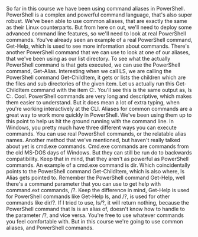 So far in this course we have been
using command aliases in PowerShell. PowerShell is a complex and powerful command language,
that's also super robust. We've been able to use common aliases, that are exactly the same as
their Linux counterparts. But from here on out, we'll need to deploy
some advanced command line features, so we'll need to look at
real PowerShell commands. You've already seen an example of
a real PowerShell command, Get-Help, which is used to see more
information about commands. There's another PowerShell command that
we can use to look at one of our aliases, that we've been using
as our list directory. To see what the actually PowerShell
command is that gets executed, we can use the PowerShell command,
Get-Alias. Interesting when we call LS, we are calling the PowerShell
command Get-ChildItem, it gets or lists the children which are the files and
sub directories of the given item. Let us actually run this Get-ChildItem
command with the item C:\. You'll see this is the same output as,
ls C:\. Cool. PowerShell commands are very long and descriptive, which makes
them easier to understand. But it does mean a lot of extra typing, when you're working
interactively at the CLI. Aliases for common commands are a great
way to work more quickly in PowerShell. We've been using them up to this point
to help us hit the ground running with the command line. In Windows, you pretty much have three
different ways you can execute commands. You can use real PowerShell commands,
or the relatable alias names. Another method that we've mentioned, but haven't really talked about yet
is cmd.exe commands. Cmd.exe commands are commands from
the old MS-DOS days of Windows. But they can still be run do
to backwards compatibility. Keep that in mind, that they aren't
as powerful as PowerShell commands. An example of a cmd.exe command is dir. Which coincidentally points to
the PowerShell command Get-ChildItem, which is also where,
ls Alias gets pointed to. Remember the PowerShell command Get-Help,
well there's a command parameter that you can use to get
help with command.ext commands, /?. Keep the difference in mind,
Get-Help is used for PowerShell commands like Get-Help ls, and
/?, is used for other commands like dir/?. If I tried to use, ls/?,
it will return nothing, because the PowerShell command
that ls is an alias of, doesn't know how to handle to
the parameter /?, and vice versa. You're free to use whatever
commands you feel comfortable with. But in this course we're going to use
common aliases, and PowerShell commands.
